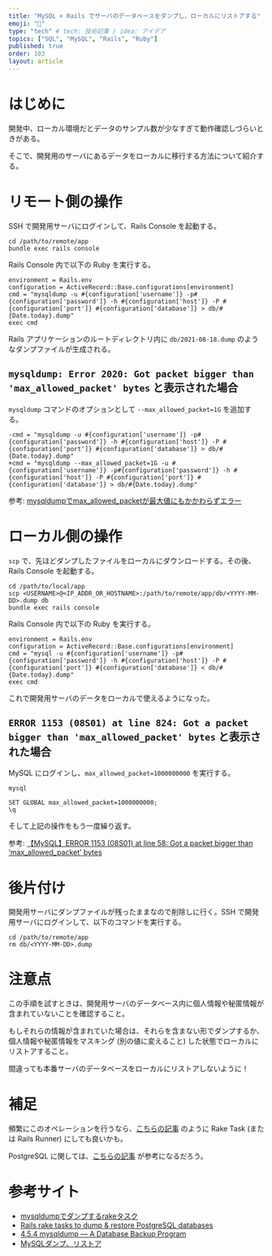 ```yaml
---
title: "MySQL × Rails でサーバのデータベースをダンプし、ローカルにリストアする"
emoji: "🐬"
type: "tech" # tech: 技術記事 / idea: アイデア
topics: ["SQL", "MySQL", "Rails", "Ruby"]
published: true
order: 103
layout: article
---
```


# はじめに
開発中、ローカル環境だとデータのサンプル数が少なすぎて動作確認しづらいときがある。

そこで、開発用のサーバにあるデータをローカルに移行する方法について紹介する。



# リモート側の操作
SSH で開発用サーバにログインして、Rails Console を起動する。

```shell:Shell
cd /path/to/remote/app
bundle exec rails console
```

Rails Console 内で以下の Ruby を実行する。

```ruby:Console
environment = Rails.env
configuration = ActiveRecord::Base.configurations[environment]
cmd = "mysqldump -u #{configuration['username']} -p#{configuration['password']} -h #{configuration['host']} -P #{configuration['port']} #{configuration['database']} > db/#{Date.today}.dump"
exec cmd
```

Rails アプリケーションのルートディレクトリ内に `db/2021-08-18.dump` のようなダンプファイルが生成される。

## `mysqldump: Error 2020: Got packet bigger than 'max_allowed_packet' bytes` と表示された場合
`mysqldump` コマンドのオプションとして `--max_allowed_packet=1G` を追加する。

```diff:Diff
-cmd = "mysqldump -u #{configuration['username']} -p#{configuration['password']} -h #{configuration['host']} -P #{configuration['port']} #{configuration['database']} > db/#{Date.today}.dump"
+cmd = "mysqldump --max_allowed_packet=1G -u #{configuration['username']} -p#{configuration['password']} -h #{configuration['host']} -P #{configuration['port']} #{configuration['database']} > db/#{Date.today}.dump"
```

参考: [mysqldumpでmax_allowed_packetが最大値にもかかわらずエラー](https://qiita.com/MasamotoMiyata/items/be123813ea535cd3e320)



# ローカル側の操作
`scp` で、先ほどダンプしたファイルをローカルにダウンロードする。その後、Rails Console を起動する。

```shell:Shell
cd /path/to/local/app
scp <USERNAME>@<IP_ADDR_OR_HOSTNAME>:/path/to/remote/app/db/<YYYY-MM-DD>.dump db
bundle exec rails console
```

Rails Console 内で以下の Ruby を実行する。

```ruby:Console
environment = Rails.env
configuration = ActiveRecord::Base.configurations[environment]
cmd = "mysql -u #{configuration['username']} -p#{configuration['password']} -h #{configuration['host']} -P #{configuration['port']} #{configuration['database']} < db/#{Date.today}.dump"
exec cmd
```

これで開発用サーバのデータをローカルで使えるようになった。

## `ERROR 1153 (08S01) at line 824: Got a packet bigger than 'max_allowed_packet' bytes` と表示された場合
MySQL にログインし、`max_allowed_packet=1000000000` を実行する。

```shell:Shell
mysql
```

```sql:MySQL
SET GLOBAL max_allowed_packet=1000000000;
\q
```

そして上記の操作をもう一度繰り返す。

参考: [【MySQL】ERROR 1153 (08S01) at line 58: Got a packet bigger than ‘max_allowed_packet’ bytes](https://www.softel.co.jp/blogs/tech/archives/2449)



# 後片付け
開発用サーバにダンプファイルが残ったままなので削除しに行く。SSH で開発用サーバにログインして、以下のコマンドを実行する。

```shell:Shell
cd /path/to/remote/app
rm db/<YYYY-MM-DD>.dump
```



# 注意点
この手順を試すときは、開発用サーバのデータベース内に個人情報や秘匿情報が含まれていないことを確認すること。

もしそれらの情報が含まれていた場合は、それらを含まない形でダンプするか、個人情報や秘匿情報をマスキング (別の値に変えること) した状態でローカルにリストアすること。

間違っても本番サーバのデータベースをローカルにリストアしないように！



# 補足
頻繁にこのオペレーションを行うなら、[こちらの記事](https://qiita.com/hmuronaka/items/e778b234e8c4798953f6) のように Rake Task (または Rails Runner) にしても良いかも。

PostgreSQL に関しては、[こちらの記事](https://coderwall.com/p/2e088w/rails-rake-tasks-to-dump-restore-postgresql-databases) が参考になるだろう。



# 参考サイト
* [mysqldumpでダンプするrakeタスク](https://qiita.com/hmuronaka/items/e778b234e8c4798953f6)
* [Rails rake tasks to dump & restore PostgreSQL databases](https://coderwall.com/p/2e088w/rails-rake-tasks-to-dump-restore-postgresql-databases)
* [4.5.4 mysqldump — A Database Backup Program](https://dev.mysql.com/doc/refman/8.0/en/mysqldump.html)
* [MySQLダンプ、リストア](https://qiita.com/macer_fkm/items/d920ff77f0f5ae5484f9)
